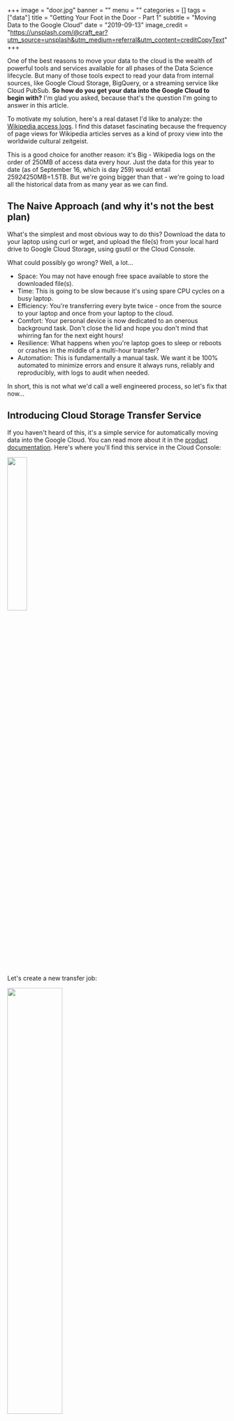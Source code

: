 +++
image = "door.jpg"
banner = ""
menu = ""
categories = []
tags = ["data"]
title = "Getting Your Foot in the Door - Part 1"
subtitle = "Moving Data to the Google Cloud"
date = "2019-09-13"
image_credit = "https://unsplash.com/@craft_ear?utm_source=unsplash&utm_medium=referral&utm_content=creditCopyText"
+++

One of the best reasons to move your data to the cloud is the wealth of powerful
tools and services available for all phases of the Data Science lifecycle.
But many of those tools expect to read your data from internal sources,
like Google Cloud Storage, BigQuery, or a streaming service like Cloud PubSub.
<strong>So how do you get your data into the Google Cloud to
begin with?</strong> I'm glad you asked, because that's the question I'm going
to answer in this article.

To motivate my solution, here's a real dataset I'd like to analyze:
the [Wikipedia access logs](http://dumps.wikimedia.your.org/).
I find this dataset fascinating because the frequency of page views
for Wikipedia articles serves as a kind of proxy view into
the worldwide cultural zeitgeist.

This is a good choice for another reason: it's Big - Wikipedia
logs on the order of 250MB of access data every hour.
Just the data for this year to date (as of September 16, which is day 259) would entail 259*24*250MB=1.5TB.
But we're going bigger than that - we're going to load all the historical
data from as many year as we can find.

## The Naive Approach (and why it's not the best plan)

What's the simplest and most obvious way to do this? Download the data to your laptop
using curl or wget, and upload the file(s) from your local hard drive to Google Cloud
Storage, using gsutil or the Cloud Console.

What could possibly go wrong? Well, a lot...

- Space: You may not have enough free space available to store the downloaded file(s).
- Time: This is going to be slow because it's using spare CPU cycles on a busy laptop.
- Efficiency: You're transferring every byte twice - once from the source to your laptop and
  once from your laptop to the cloud.
- Comfort: Your personal device is now dedicated to an onerous background task. Don't close the lid and hope you don't mind that whirring fan for the next eight hours!
- Resilience: What happens when you're laptop goes to sleep or reboots or crashes in the middle of a multi-hour transfer?
- Automation: This is fundamentally a manual task. We want it be 100% automated to minimize errors and ensure it always runs, reliably and reproducibly, with logs to audit when needed.

In short, this is not what we'd call a well engineered process, so let's fix that now...

## Introducing Cloud Storage Transfer Service

If you haven't heard of this, it's a simple service for automatically moving
data into the Google Cloud. You can read more about it in the [product documentation](https://cloud.google.com/storage-transfer/docs/overview). Here's where you'll find this service in the
Cloud Console:

<img width="30%" src="/img/transfer1.png">

Let's create a new transfer job:

<img width="50%" src="/img/transfer2.png">

Next, we're prompted to enter three sets of specifications:

### Select Source

This can be a GCS Bucket, an S3 bucket, or the web. Since our problem is importing data served on the web, we'll go with the latter option.
Note that when specifying the web as your source, there's an extra level of indirection - you need to supply a URL pointing to a file enumerating the URLs you want to fetch.

Note the following rules regarding how the tab separated value file must be formatted:

<img width="50%" src="/img/transfer7.png">

In practice, I've found the file size and checksums are not strictly required (though the header line is). Accordingly, I created a test file called `xfer.tsv` with the following contents:

```
TsvHttpData-1.0
https://dumps.wikimedia.org/other/pageviews/2019/2019-01/pageviews-20190101-000000.gz
https://dumps.wikimedia.org/other/pageviews/2019/2019-01/pageviews-20190101-010000.gz
https://dumps.wikimedia.org/other/pageviews/2019/2019-01/pageviews-20190101-020000.gz
```

Using gsutil, I uploaded a copy of this file to Cloud Storage object (`gs://mco-wiki/xfer.tsv`) and
entered the full URL of this object (`https://storage.googleapis.com/mco-wiki/xfer.tsvi`) into the Select Source dialog.

<img width="50%" src="/img/transfer3.png">

### Select Destination

Next we select a destination. I'm having the data stored in a bucket named after my project: `gs://mco-wiki`.

<img width="50%" src="/img/transfer4.png">

### Configure Transfer

Finally, we specify whether this is a
one-off request or a recurring request. For the former you can start the transfer running immediately.
For the latter, you can schedule it to recur daily at a specific time of day.

<img width="50%" src="/img/transfer5.png">

Now we've finished giving our input so we can click the Create button to create our transfer request. If all goes well, we'll then see our new job, it's status and related attributes.

<img width="50%" src="/img/transfer6.png">

We can come back to this page to check on our job status. When it finished, we'll either see error message(s) or a successful completion indication, in which case the imported data will be waiting for us in the destination bucket.


## Next Time

In this article we saw how to important large files, once or repeatedly, into Google Cloud Storage. But if the file is a big one, we'll most likely be importing a compressed version.
In the next article in this series, we'll talk about how best to decompress large files in the Cloud.
